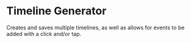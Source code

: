 # Timeline Generator
Creates and saves multiple timelines, as well as allows for events to be added with a click and/or tap.

